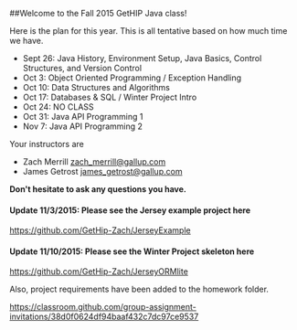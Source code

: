 ##Welcome to the Fall 2015 GetHIP Java class!

Here is the plan for this year. This is all tentative based on how much time we have.

- Sept 26: Java History, Environment Setup, Java Basics, Control Structures, and Version Control
- Oct 3:   Object Oriented Programming / Exception Handling
- Oct 10:  Data Structures and Algorithms
- Oct 17:  Databases & SQL / Winter Project Intro
- Oct 24:  NO CLASS
- Oct 31:  Java API Programming 1
- Nov 7:   Java API Programming 2

Your instructors are 
- Zach Merrill <zach_merrill@gallup.com>
- James Getrost <james_getrost@gallup.com>

**Don't hesitate to ask any questions you have.**

#### Update 11/3/2015: Please see the Jersey example project here

https://github.com/GetHip-Zach/JerseyExample

#### Update 11/10/2015: Please see the Winter Project skeleton here

https://github.com/GetHip-Zach/JerseyORMlite

Also, project requirements have been added to the homework folder.

https://classroom.github.com/group-assignment-invitations/38d0f0624df94baaf432c7dc97ce9537


